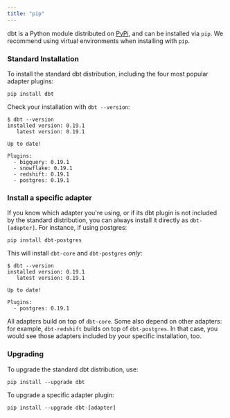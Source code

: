 ```yaml
---
title: "pip"
---
```


dbt is a Python module distributed on [PyPi](https://pypi.org/project/dbt/), and can be installed via `pip`. We recommend using virtual environments when installing with `pip`.

<FAQ src="install-pip-os-prereqs" />
<FAQ src="install-python-compatibility" />
<FAQ src="install-pip-best-practices" />

### Standard Installation

To install the standard dbt distribution, including the four most popular adapter plugins:

```shell
pip install dbt
```

Check your installation with `dbt --version`:
```shell
$ dbt --version
installed version: 0.19.1
   latest version: 0.19.1

Up to date!

Plugins:
  - bigquery: 0.19.1
  - snowflake: 0.19.1
  - redshift: 0.19.1
  - postgres: 0.19.1
```

### Install a specific adapter

If you know which adapter you're using, or if its dbt plugin is not included by the standard distribution, you can always install it directly as `dbt-[adapter]`. For instance, if using postgres:
```shell
pip install dbt-postgres
```
This will install `dbt-core` and `dbt-postgres` _only_:
```
$ dbt --version
installed version: 0.19.1
   latest version: 0.19.1

Up to date!

Plugins:
  - postgres: 0.19.1
```

All adapters build on top of `dbt-core`. Some also depend on other adapters: for example, `dbt-redshift` builds on top of `dbt-postgres`. In that case, you would see those adapters included by your specific installation, too.

### Upgrading
To upgrade the standard dbt distribution, use:
```shell
pip install --upgrade dbt
```
To upgrade a specific adapter plugin:
```shell
pip install --upgrade dbt-[adapter]
```
